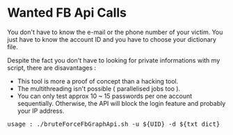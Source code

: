 # Wanted FB Api Calls

You don't have to know the e-mail or the phone number of your victim. You just have to know the account ID and you have to choose your dictionary file. 

Despite the fact you don't have to looking for private informations with my script, there are disavantages :
- This tool is more a proof of concept than a hacking tool.
- The multithreading isn't possible ( parallelised jobs too ).
- You can only test approx 10 ~ 15 passwords per one account sequentially. Otherwise, the API will block the login feature and probably your IP address.

<pre>usage : ./bruteForceFbGraphApi.sh -u ${UID} -d ${txt_dict} </pre>
